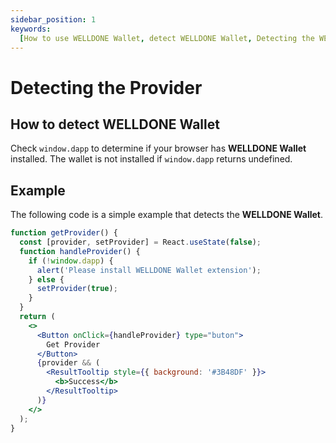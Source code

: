 ```yaml
---
sidebar_position: 1
keywords:
  [How to use WELLDONE Wallet, detect WELLDONE Wallet, Detecting the WELLDONE Wallet Provider]
---
```


# Detecting the Provider

## How to detect WELLDONE Wallet

Check `window.dapp` to determine if your browser has **WELLDONE Wallet** installed. The wallet is not installed if `window.dapp` returns undefined.

## Example

The following code is a simple example that detects the **WELLDONE Wallet**.

```jsx live
function getProvider() {
  const [provider, setProvider] = React.useState(false);
  function handleProvider() {
    if (!window.dapp) {
      alert('Please install WELLDONE Wallet extension');
    } else {
      setProvider(true);
    }
  }
  return (
    <>
      <Button onClick={handleProvider} type="buton">
        Get Provider
      </Button>
      {provider && (
        <ResultTooltip style={{ background: '#3B48DF' }}>
          <b>Success</b>
        </ResultTooltip>
      )}
    </>
  );
}
```
